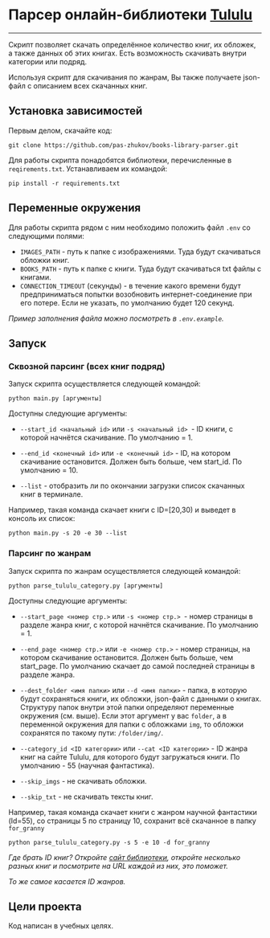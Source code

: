 # Парсер онлайн-библиотеки [Tululu](https://tululu.org)

---
Скрипт позволяет скачать определённое количество книг, их обложек, а также данных об этих книгах. 
Есть возможность скачивать внутри категории или подряд.

Используя скрипт для скачивания по жанрам, Вы также получаете json-файл с описанием всех скачанных книг.

## Установка зависимостей
Первым делом, скачайте код:
``` 
git clone https://github.com/pas-zhukov/books-library-parser.git
```
Для работы скрипта понадобятся библиотеки, перечисленные в `reqirements.txt`.
Устанавливаем их командой:
```
pip install -r requirements.txt
```

## Переменные окружения

Для работы скрипта рядом с ним необходимо положить файл `.env` со следующими полями:

- `IMAGES_PATH` - путь к папке с изображениями. Туда будут скачиваться обложки книг.
- `BOOKS_PATH` - путь к папке с книги. Туда будут скачиваться txt файлы с книгами.
- `CONNECTION_TIMEOUT` (секунды) - в течение какого времени будут предприниматься попытки возобновить интернет-соединение при его потере. Если не указать, по умолчанию будет 120 секунд.

_Пример заполнения файла можно посмотреть в `.env.example`._

## Запуск

### Сквозной парсинг (всех книг подряд)

Запуск скрипта осуществляется следующей командой:
```shell
python main.py [аргументы]
```

Доступны следующие аргументы:

- `--start_id <начальный id>` или `-s <начальный id> `- ID книги, с которой начнётся скачивание. По умолчанию = 1.

- `--end_id <конечный id>` или `-e <конечный id>` - ID, на котором скачивание остановится. Должен быть больше, чем start_id. По умолчанию = 10.

- `--list` - отобразить ли по окончании загрузки список скачанных книг в терминале.

Например, такая команда скачает книги с ID=[20,30) и выведет в консоль их список:
```shell
python main.py -s 20 -e 30 --list
```

### Парсинг по жанрам

Запуск скрипта по жанрам осуществляется следующей командой:
```shell
python parse_tululu_category.py [аргументы]
```

Доступны следующие аргументы:

- `--start_page <номер стр.>` или `-s <номер стр.> `- номер страницы в разделе жанра книг, с которой начнётся скачивание. По умолчанию = 1.

- `--end_page <номер стр.>` или `-e <номер стр.>` - номер страницы, на котором скачивание остановится. Должен быть больше, чем start_page. По умолчанию скачает до самой последней страницы в разделе жанра.
- `--dest_folder <имя папки>` или `--d <имя папки>` - папка, в которую будут сохраняться книги, их обложки, json-файл с данными о книгах. Структуру папок внутри этой папки определяют переменные окружения (см. выше). Если этот аргумент у вас `folder`, а в переменной окружения для папки с обложками `img`, то обложки сохранятся по такому пути: `/folder/img/`.
- `--category_id <ID категории>` или `--cat <ID категории>` - ID жанра книг на сайте Tululu, для которого будут загружаться книги. По умолчанию - 55 (научная фантастика).
- `--skip_imgs` - не скачивать обложки.
- `--skip_txt` - не скачивать тексты книг.

Например, такая команда скачает книги с жанром научной фантастики (Id=55), со страницы 5 по страницу 10, сохранит всё скачанное в папку `for_granny`
```shell
python parse_tululu_category.py -s 5 -e 10 -d for_granny
```

_Где брать ID книг? Откройте [сайт библиотеки](https://tululu.org/), откройте несколько разных книг и посмотрите на URL каждой из них, это поможет._

_То же самое касается ID жанров._

## Цели проекта
Код написан в учебных целях.